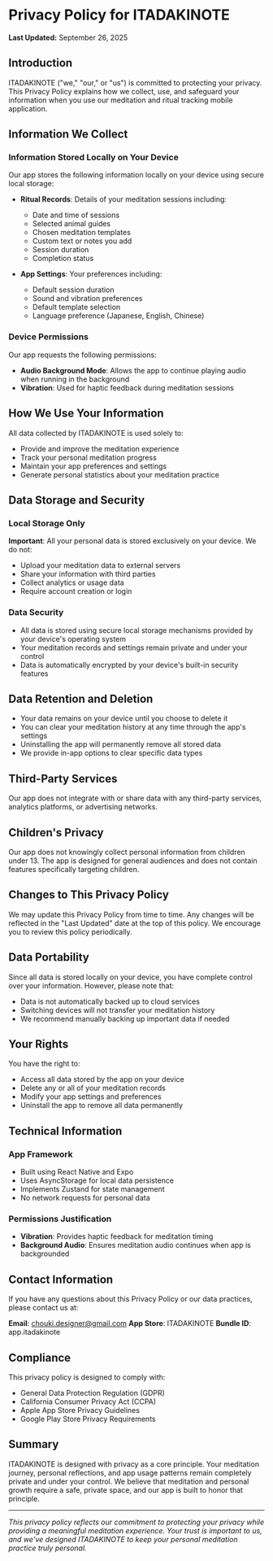 # Privacy Policy for ITADAKINOTE

**Last Updated:** September 26, 2025

## Introduction

ITADAKINOTE ("we," "our," or "us") is committed to protecting your privacy. This Privacy Policy explains how we collect, use, and safeguard your information when you use our meditation and ritual tracking mobile application.

## Information We Collect

### Information Stored Locally on Your Device

Our app stores the following information locally on your device using secure local storage:

- **Ritual Records**: Details of your meditation sessions including:
  - Date and time of sessions
  - Selected animal guides
  - Chosen meditation templates
  - Custom text or notes you add
  - Session duration
  - Completion status

- **App Settings**: Your preferences including:
  - Default session duration
  - Sound and vibration preferences
  - Default template selection
  - Language preference (Japanese, English, Chinese)

### Device Permissions

Our app requests the following permissions:

- **Audio Background Mode**: Allows the app to continue playing audio when running in the background
- **Vibration**: Used for haptic feedback during meditation sessions

## How We Use Your Information

All data collected by ITADAKINOTE is used solely to:

- Provide and improve the meditation experience
- Track your personal meditation progress
- Maintain your app preferences and settings
- Generate personal statistics about your meditation practice

## Data Storage and Security

### Local Storage Only

**Important**: All your personal data is stored exclusively on your device. We do not:

- Upload your meditation data to external servers
- Share your information with third parties
- Collect analytics or usage data
- Require account creation or login

### Data Security

- All data is stored using secure local storage mechanisms provided by your device's operating system
- Your meditation records and settings remain private and under your control
- Data is automatically encrypted by your device's built-in security features

## Data Retention and Deletion

- Your data remains on your device until you choose to delete it
- You can clear your meditation history at any time through the app's settings
- Uninstalling the app will permanently remove all stored data
- We provide in-app options to clear specific data types

## Third-Party Services

Our app does not integrate with or share data with any third-party services, analytics platforms, or advertising networks.

## Children's Privacy

Our app does not knowingly collect personal information from children under 13. The app is designed for general audiences and does not contain features specifically targeting children.

## Changes to This Privacy Policy

We may update this Privacy Policy from time to time. Any changes will be reflected in the "Last Updated" date at the top of this policy. We encourage you to review this policy periodically.

## Data Portability

Since all data is stored locally on your device, you have complete control over your information. However, please note that:

- Data is not automatically backed up to cloud services
- Switching devices will not transfer your meditation history
- We recommend manually backing up important data if needed

## Your Rights

You have the right to:

- Access all data stored by the app on your device
- Delete any or all of your meditation records
- Modify your app settings and preferences
- Uninstall the app to remove all data permanently

## Technical Information

### App Framework
- Built using React Native and Expo
- Uses AsyncStorage for local data persistence
- Implements Zustand for state management
- No network requests for personal data

### Permissions Justification
- **Vibration**: Provides haptic feedback for meditation timing
- **Background Audio**: Ensures meditation audio continues when app is backgrounded

## Contact Information

If you have any questions about this Privacy Policy or our data practices, please contact us at:

**Email**: chouki.designer@gmail.com
**App Store**: ITADAKINOTE
**Bundle ID**: app.itadakinote

## Compliance

This privacy policy is designed to comply with:

- General Data Protection Regulation (GDPR)
- California Consumer Privacy Act (CCPA)
- Apple App Store Privacy Guidelines
- Google Play Store Privacy Requirements

## Summary

ITADAKINOTE is designed with privacy as a core principle. Your meditation journey, personal reflections, and app usage patterns remain completely private and under your control. We believe that meditation and personal growth require a safe, private space, and our app is built to honor that principle.

---

*This privacy policy reflects our commitment to protecting your privacy while providing a meaningful meditation experience. Your trust is important to us, and we've designed ITADAKINOTE to keep your personal meditation practice truly personal.*
